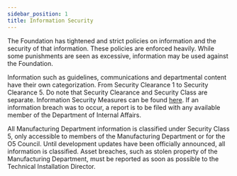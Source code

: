 ```yaml
---
sidebar_position: 1
title: Information Security
---
```


The Foundation has tightened and strict policies on information and the security of that information. These policies are enforced heavily. While some punishments are seen as excessive, information may be used against the Foundation.

Information such as guidelines, communications and departmental content have their own categorization. From Security Clearance 1 to Security Clearance 5. Do note that Security Clearance and Security Class are separate. Information Security Measures can be found [here](https://docs.google.com/document/d/11aVV64LHUyc32cb6qUhWd77qke7VDFFOcFTSePmTn18). If an information breach was to occur, a report is to be filed with any available member of the Department of Internal Affairs.

All Manufacturing Department information is classified under Security Class 5, only accessible to members of the Manufacturing Department or for the O5 Council. Until development updates have been officially announced, all information is classified.
Asset breaches, such as stolen property of the Manufacturing Department, must be reported as soon as possible to the Technical Installation Director.